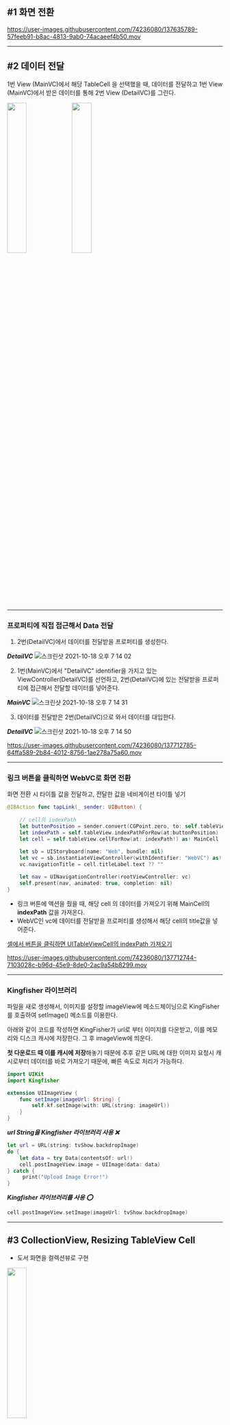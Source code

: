 ## #1 화면 전환

https://user-images.githubusercontent.com/74236080/137635789-57feeb91-b8ac-4813-9ab0-74acaeef4b50.mov

---

## #2 데이터 전달

1번 View (MainVC)에서 해당 TableCell 을 선택했을 때, 데이터를 전달하고 1번 View (MainVC)에서 받은 데이터를 통해 2번 View (DetailVC)를 그린다.

<img src = "https://user-images.githubusercontent.com/74236080/137711980-1363c9aa-29d3-4f81-8640-9158ed0c6a62.png" width="30%" height="30%"><img src = "https://user-images.githubusercontent.com/74236080/137712063-c32bf4fb-2f73-46e4-b2eb-8cec769979f1.png" width="30%" height="30%">


---

### 프로퍼티에 직접 접근해서 Data 전달

1. 2번(DetailVC)에서 데이터를 전달받을 프로퍼티를 생성한다.

***DetailVC***
![스크린샷 2021-10-18 오후 7 14 02](https://user-images.githubusercontent.com/74236080/137712368-5d14e20d-f3d9-4ff0-b13e-c670194e2bd4.png)

2. 1번(MainVC)에서 "DetailVC" identifier을 가지고 있는 ViewController(DetailVC)를 선언하고, 2번(DetailVC)에 있는 전달받을 프로퍼티에 접근해서 전달할 데이터를 넣어준다.

***MainVC***
![스크린샷 2021-10-18 오후 7 14 31](https://user-images.githubusercontent.com/74236080/137712570-dc75c54b-e254-4c4d-9423-e2d345ce51e0.png)


3. 데이터를 전달받은 2번(DetailVC)으로 와서 데이터를 대입한다.

***DetailVC***
![스크린샷 2021-10-18 오후 7 14 50](https://user-images.githubusercontent.com/74236080/137712594-99684b2d-4170-43d4-9186-6db946e6120b.png)



https://user-images.githubusercontent.com/74236080/137712785-64ffa589-2b84-4012-8756-1ae278a75a60.mov


---

### 링크 버튼을 클릭하면 WebVC로 화면 전환

화면 전환 시 타이틀 값을 전달하고, 전달한 값을 네비게이션 타이틀 넣기

```swift
@IBAction func tapLink(_ sender: UIButton) {
    
    // cell의 indexPath
    let buttonPosition = sender.convert(CGPoint.zero, to: self.tableView)
    let indexPath = self.tableView.indexPathForRow(at:buttonPosition)
    let cell = self.tableView.cellForRow(at: indexPath!) as! MainCell
       
    let sb = UIStoryboard(name: "Web", bundle: nil)
    let vc = sb.instantiateViewController(withIdentifier: "WebVC") as! WebVC
    vc.navigationTitle = cell.titleLabel.text ?? ""

    let nav = UINavigationController(rootViewController: vc)
    self.present(nav, animated: true, completion: nil)
}
```

- 링크 버튼에 액션을 줬을 때, 해당 cell 의 데이터를 가져오기 위해 MainCell의 **indexPath** 값을 가져온다.
- WebVC인 vc에 데이터를 전달받을 프로퍼티를 생성해서 해당 cell의 title값을 넣어준다.

[셀에서 버튼을 클릭하면 UITableViewCell의 indexPath 가져오기](https://newbedev.com/get-indexpath-of-uitableviewcell-on-click-of-button-from-cell)


https://user-images.githubusercontent.com/74236080/137712744-7103028c-b96d-45e9-8de0-2ac9a54b8299.mov

---

### Kingfisher 라이브러리

파일을 새로 생성해서, 이미지를 설정할 imageView에 메소드체이닝으로 KingFisher를 호출하여 setImage() 메소드를 이용한다.

아래와 같이 코드를 작성하면 KingFisher가 url로 부터 이미지를 다운받고, 이를 메모리와 디스크 캐시에 저장한다. 그 후 imageView에 띄운다.

**첫 다운로드 때 이를 캐시에 저장**해놓기 때문에 추후 같은 URL에 대한 이미지 요청시 캐시로부터 데이터를 바로 가져오기 때문에, 빠른 속도로 처리가 가능하다.

```swift
import UIKit
import Kingfisher

extension UIImageView {
    func setImage(imageUrl: String) {
        self.kf.setImage(with: URL(string: imageUrl))
    }
}
```

***url String을 Kingfisher 라이브러리 사용 ❌***

```swift
let url = URL(string: tvShow.backdropImage)
do {
    let data = try Data(contentsOf: url!)
    cell.postImageView.image = UIImage(data: data)
} catch {
     print("Upload Image Error!")
}
```


***Kingfisher 라이브러리를 사용 ⭕️***

```swift
cell.postImageView.setImage(imageUrl: tvShow.backdropImage)
```

---

## #3 CollectionView, Resizing TableView Cell

- 도서 화면을 컬렉션뷰로 구현

<img src = "https://user-images.githubusercontent.com/74236080/137934089-e12ba499-edcb-4e4f-8605-6b11299c0d49.png" width="30%" height="30%">


- Chevron 버튼을 클릭할 때마다 줄거리 전체가 보이고, 다시 클릭하면 줄거리 일부가 보이도록 구현

```swift
var expand = false

...

@objc func TapSeeMoreButton(button: UIButton) {
    expand = !expand
    tableView.reloadRows(at: [IndexPath(item: 0, section: 0)], with: .fade)
}

...

func tableView(_ tableView: UITableView, cellForRowAt indexPath: IndexPath) -> UITableViewCell {
    ...
    
    summaryCell.summaryLabel.numberOfLines = expand ? 0 : 2
    
    let img = expand ? UIImage(systemName: "chevron.up") : UIImage(systemName: "chevron.down")
    summaryCell.seeMoreButton.setImage(img, for: .normal)
    summaryCell.seeMoreButton.addTarget(self, action: #selector(TapSeeMoreButton(button:)), for: .touchUpInside)
    return summaryCell
    }
    
    ...
}

...

func tableView(_ tableView: UITableView, heightForRowAt indexPath: IndexPath) -> CGFloat {
     if indexPath.row == 0 {
        return UITableView.automaticDimension
     }
     return UIScreen.main.bounds.height / 10
}

```


https://user-images.githubusercontent.com/74236080/138010921-fefa570a-22c4-40d4-824d-09878516a13e.mov


---

## #4 Map

### MapKit 구현 ***1***

```swift
- 사용자가 위치 권한을 허용한 경우에는 맵뷰의 중심을 사용자의 현재 위치로 설정합니다.
- 사용자가 위치 권한을 거부한 경우에는 서울시청이 맵뷰의 중심이 되도록 설정합니다.
- 사용자의 위치를 네비게이션 타이틀에 표시합니다. ( 00구 00동으로 표시 )
- 위치 버튼을 누를 경우, 위치 권한을 거부한 경우라면 Alert을 띄워 iOS 설정 화면으로 유도해주세요. 
```

***권한 허용 ✅*** -> 사용자의 현재 위치가 MapView의 중심

https://user-images.githubusercontent.com/74236080/138138771-d4c26bb2-1bb0-4026-b51e-cb68fb3a8de2.mov


***권한 거부 ❌***

https://user-images.githubusercontent.com/74236080/138138843-276e79a8-79ef-462b-8b50-8e986ffaa01f.mov



```swift
주변 영화관을 맵뷰 어노테이션으로 표시합니다.
- 최초 뷰컨트롤러 진입 시 전체 어노테이션을 다 보여주세요.
- 롯데시네마/메가박스/CGV/전체보기로 세그먼트 컨트롤을 만들고, 예를 들어 롯데시네마에 해당하는 값만 맵 어노테이션을 띄워줍니다. 전체보기인 경우에는 모든 어노테이션을 다 표현해주세요. (얼럿이 가능하신 분들은 세그먼트 대신 얼럿으로 구현하시면 됩니다!)
- 얼럿을 띄워 롯데시네마를 클릭한 경우, 롯데시네마에 해당하는 값만 맵 어노테이션을 띄워줍니다.
- 전체보기를 누르면 최초 뷰컨트롤러 진입과 동일하게 전체 어노테이션을 보여주세요.
```

https://user-images.githubusercontent.com/74236080/138139395-91e5001a-9b97-4e04-960b-76c9a50a8511.mov

---

### MapKit 구현 ***2***

1️⃣  화면을 움직일 때, 지도 중앙에 표시되는 핀의 주소 띄우기

2️⃣  필터버튼 변경

3️⃣  Annotations 코드 정리

4️⃣  권한 관련 코드 다시


***화면을 움직일 때, 지도 중앙에 표시되는 핀의 주소 띄우기***

https://user-images.githubusercontent.com/74236080/138279810-497b0b5c-1401-4550-9cb0-737e4de5b9a8.mov

***Annotations***

https://user-images.githubusercontent.com/74236080/138279831-cf5d24cf-44fb-4e2e-b6b7-3fbc1ef095b2.mov


***권한 거부 ❌***

https://user-images.githubusercontent.com/74236080/138280933-02f09604-8bf7-4d6f-bea1-345802f6224d.mov





